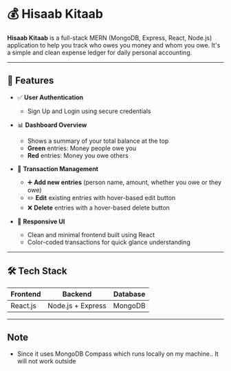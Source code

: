# 💰 Hisaab Kitaab

**Hisaab Kitaab** is a full-stack MERN (MongoDB, Express, React, Node.js) application to help you track who owes you money and whom you owe. It's a simple and clean expense ledger for daily personal accounting.

---

## 🔐 Features

- ✅ **User Authentication**
  - Sign Up and Login using secure credentials

- 📊 **Dashboard Overview**
  - Shows a summary of your total balance at the top
  - **Green** entries: Money people owe you
  - **Red** entries: Money you owe others

- 🧾 **Transaction Management**
  - ➕ **Add new entries** (person name, amount, whether you owe or they owe)
  - ✏️ **Edit** existing entries with hover-based edit button
  - ❌ **Delete** entries with a hover-based delete button

- 📱 **Responsive UI**
  - Clean and minimal frontend built using React
  - Color-coded transactions for quick glance understanding

---

## 🛠️ Tech Stack

| Frontend        | Backend         | Database      |
|----------------|-----------------|---------------|
| React.js        | Node.js + Express | MongoDB |

---

## Note
  - Since it uses MongoDB Compass which runs locally on my machine.. It will not work outside 
